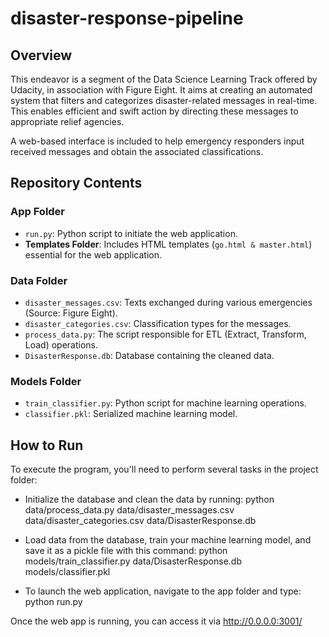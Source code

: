 # disaster-response-pipeline

## Overview
This endeavor is a segment of the Data Science Learning Track offered by Udacity, in association with Figure Eight. It aims at creating an automated system that filters and categorizes disaster-related messages in real-time. This enables efficient and swift action by directing these messages to appropriate relief agencies.

A web-based interface is included to help emergency responders input received messages and obtain the associated classifications.

## Repository Contents

### App Folder
- `run.py`: Python script to initiate the web application.
- **Templates Folder**: Includes HTML templates (`go.html & master.html`) essential for the web application.

### Data Folder
- `disaster_messages.csv`: Texts exchanged during various emergencies (Source: Figure Eight).
- `disaster_categories.csv`: Classification types for the messages.
- `process_data.py`: The script responsible for ETL (Extract, Transform, Load) operations.
- `DisasterResponse.db`: Database containing the cleaned data.

### Models Folder
- `train_classifier.py`: Python script for machine learning operations.
- `classifier.pkl`: Serialized machine learning model.

## How to Run

To execute the program, you'll need to perform several tasks in the project folder:

- Initialize the database and clean the data by running:
python data/process_data.py data/disaster_messages.csv data/disaster_categories.csv data/DisasterResponse.db

- Load data from the database, train your machine learning model, and save it as a pickle file with this command:
python models/train_classifier.py data/DisasterResponse.db models/classifier.pkl

- To launch the web application, navigate to the app folder and type:
python run.py

Once the web app is running, you can access it via http://0.0.0.0:3001/
